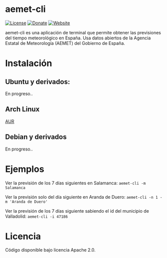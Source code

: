 # aemet-cli

[![License](https://img.shields.io/badge/License-Apache%202.0-blue.svg)](https://opensource.org/licenses/Apache-2.0)
[![Donate](https://img.shields.io/badge/Donate-PayPal-green.svg)](https://www.paypal.com/cgi-bin/webscr?cmd=_s-xclick&hosted_button_id=GRXHT9CGJ4L7G)
[![Website](https://img.shields.io/website-up-down-green-red/http/shields.io.svg?label=my-website)](https://davidpob99.github.io/aemet-cli/)


aemet-cli es una aplicación de terminal que permite obtener las previsiones del tiempo meteorológico en España. Usa datos abiertos de la Agencia Estatal de Meteorología (AEMET) del Gobierno de España.

# Instalación
## Ubuntu y derivados: 
En progreso..

## Arch Linux
[AUR](https://aur.archlinux.org/packages/aemet-cli/)

## Debian y derivados

En progreso..

# Ejemplos
Ver la previsión de los 7 días siguientes en Salamanca: `aemet-cli -m Salamanca`

Ver la previsión solo del día siguiente en Aranda de Duero: `aemet-cli -n 1 -m 'Aranda de Duero'`

Ver la previsión de los 7 días siguiente sabiendo el id del municipio de Valladolid: `aemet-cli -i 47186`

# Licencia

Código disponible bajo licencia Apache 2.0.
